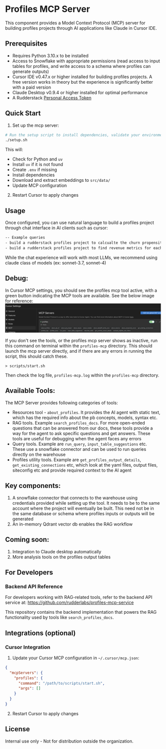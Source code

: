 # Profiles MCP Server

This component provides a Model Context Protocol (MCP) server for building profiles projects through AI applications like Claude in Cursor IDE.

## Prerequisites


- Requires Python 3.10.x to be installed
- Access to Snowflake with appropriate permissions (read access to input tables for profiles, and write access to a schema where profiles can generate outputs)
- Cursor IDE v0.47.x or higher installed for building profiles projects. A free version works in theory but the experience is significantly better with a paid version
- Claude Desktop v0.9.4 or higher installed for optimal performance
- A Rudderstack [Personal Access Token](https://www.rudderstack.com/docs/dashboard-guides/personal-access-token/#generate-personal-access-token)

## Quick Start

1. Set up the mcp server:

```bash
# Run the setup script to install dependencies, validate your environment, and download embeddings:
./setup.sh
```

This will:
- Check for Python and `uv`
- Install `uv` if it is not found
- Create `.env` if missing
- Install dependencies
- Download and extract embeddings to `src/data/`
- Update MCP configuration

2. Restart Cursor to apply changes

## Usage

Once configured, you can use natural language to build a profiles project through chat interface in AI clients such as cursor:

```txt
-- Example queries
- build a rudderstack profiles project to calcualte the churn propensity score for the data in snowflake under db RUDDERSTACK_TEST_DB and schema predictions_dev_project
- build a rudderstack profiles project to find revenue metrics for each user in snowflake under db RUDDERSTACK_TEST_DB and schema predictions_dev_project
```

While the chat experience will work with most LLMs, we recommend using claude class of models (ex: sonnet-3.7, sonnet-4)

## Debug:

In Cursor MCP settings, you should see the profiles mcp tool active, with a green button indicating the MCP tools are available. See the below image for reference:
![Cursor Settings](mcp_settings_cursor_reference.png)

If you don't see the tools, or the profiles mcp server shows as inactive, run this command on terminal within the `profiles-mcp` directory. This should launch the mcp server directly, and if there are any errors in running the script, this should catch these.
```
> scripts/start.sh
```
Then check the log file, `profiles-mcp.log` within the `profiles-mcp` directory.


## Available Tools:

The MCP Server provides following categories of tools:

* Resources tool - `about_profiles`. It provides the AI agent with static text, which has the required info about the pb concepts, models, syntax etc.
* RAG tools. Example `search_profiles_docs`. For more open-ended questions that can be answered from our docs, these tools provide a way for the agent to ask specific questions and get answers. These tools are useful for debugging when the agent faces any errors
* Query tools. Example are `run_query`, `input_table_suggestions` etc. These use a snowflake connector and can be used to run queries directly on the warehouse
* Profiles utility tools. Example are `get_profiles_output_details`, `get_existing_connections` etc, which look at the yaml files, output files, siteconfig etc and provide required context to the AI agent

## Key components:
1. A snowflake connector that connects to the warehouse using credentials provided while setting up the tool. It needs to be to the same account where the project will eventually be built. This need not be in the same database or schema where profiles inputs or outputs will be generated
2. An in-memory Qdrant vector db enables the RAG workflow

## Coming soon:
1. Integration to Claude desktop automatically
2. More analysis tools on the profiles output tables

## For Developers

### Backend API Reference
For developers working with RAG-related tools, refer to the backend API service at:
https://github.com/rudderlabs/profiles-mcp-service

This repository contains the backend implementation that powers the RAG functionality used by tools like `search_profiles_docs`.

## Integrations (optional)

### Cursor Integration

1. Update your Cursor MCP configuration in `~/.cursor/mcp.json`:

```json
{
  "mcpServers": {
    "profiles": {
      "command": "/path/to/scripts/start.sh",
      "args": []
    }
  }
}
```

2. Restart Cursor to apply changes


## License

Internal use only - Not for distribution outside the organization.
